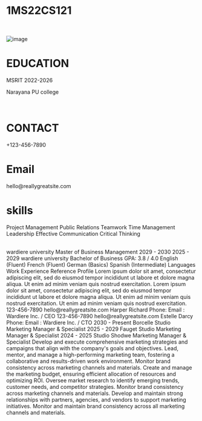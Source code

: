 <h1>1MS22CS121</h1>
</br>

![image](https://github.com/user-attachments/assets/7cfa665b-58a9-4a96-b5a0-2e4a13aca5b0)

<h1>EDUCATION</h1>
<p>MSRIT 2022-2026</p></t><p>Narayana PU college</p>
</br>

<h1>CONTACT</h1>
+123-456-7890
</br>
<h1>Email</h1>
hello@reallygreatsite.com

<h1>skills</h1>

<p>Project Management
Public Relations
Teamwork
Time Management
Leadership
Effective Communication
Critical Thinking</p>
</br>
wardiere university
Master of Business Management
2029 - 2030
2025 - 2029
wardiere university
Bachelor of Business
GPA: 3.8 / 4.0
English (Fluent)
French (Fluent)
German (Basics)
Spanish (Intermediate)
Languages
Work Experience
Reference
Profile
Lorem ipsum dolor sit amet, consectetur adipiscing elit, sed do eiusmod tempor incididunt ut labore et dolore magna aliqua. Ut enim ad minim veniam quis nostrud exercitation. Lorem ipsum dolor sit amet, consectetur adipiscing elit, sed do eiusmod tempor incididunt ut labore et dolore magna aliqua. Ut enim ad minim veniam quis nostrud exercitation. Ut enim ad minim veniam quis nostrud exercitation.
123-456-7890
hello@reallygreatsite.com
Harper Richard
Phone:
Email :
Wardiere Inc. / CEO
123-456-7890
hello@reallygreatsite.com
Estelle Darcy
Phone:
Email :
Wardiere Inc. / CTO
2030 - Present
Borcelle Studio
Marketing Manager & Specialist
2025 -  2029
Fauget Studio
Marketing Manager & Specialist
2024 - 2025
Studio Shodwe
Marketing Manager & Specialist
Develop and execute comprehensive marketing strategies and campaigns that align with the company's goals and objectives.
Lead, mentor, and manage a high-performing marketing team, fostering a collaborative and results-driven work environment.
Monitor brand consistency across marketing channels and materials.
Create and manage the marketing budget, ensuring efficient allocation of resources and optimizing ROI.
Oversee market research to identify emerging trends, customer needs, and competitor strategies.
Monitor brand consistency across marketing channels and materials.
Develop and maintain strong relationships with partners, agencies, and vendors to support marketing initiatives.
Monitor and maintain brand consistency across all marketing channels and materials.
